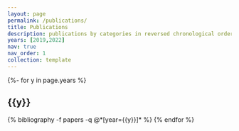 ```yaml
---
layout: page
permalink: /publications/
title: Publications
description: publications by categories in reversed chronological order. generated by jekyll-scholar.
years: [2019,2022]
nav: true
nav_order: 1
collection: template
---
```

<!-- _pages/publications.md -->
<div class="publications">

{%- for y in page.years %}
  <h2 class="year">{{y}}</h2>
  {% bibliography -f papers -q @*[year={{y}}]* %}
{% endfor %}

</div>
